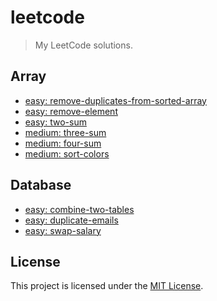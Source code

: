 # leetcode

> My LeetCode solutions.

## Array
* [easy: remove-duplicates-from-sorted-array](./problems/array/easy.remove-duplicates-from-sorted-array)
* [easy: remove-element](./problems/array/easy.remove-element)
* [easy: two-sum](./problems/array/easy.two-sum)
* [medium: three-sum](./problems/array/medium.three-sum)
* [medium: four-sum](./problems/array/medium.four-sum)
* [medium: sort-colors](./problems/array/medium.sort-colors)

## Database
* [easy: combine-two-tables](./problems/database/easy.combine-two-tables)
* [easy: duplicate-emails](./problems/database/easy.duplicate-emails)
* [easy: swap-salary](./problems/database/easy.swap-salary)

## License

This project is licensed under the [MIT License](https://github.com/pvarentsov/leetcode/blob/main/LICENSE).
